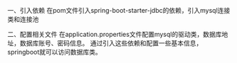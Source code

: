 一、引入依赖
在pom文件引入spring-boot-starter-jdbc的依赖，引入mysql连接类和连接池

二、配置相关文件
在application.properties文件配置mysql的驱动类，数据库地址，数据库账号、密码信息。
通过引入这些依赖和配置一些基本信息，springboot就可以访问数据库类。